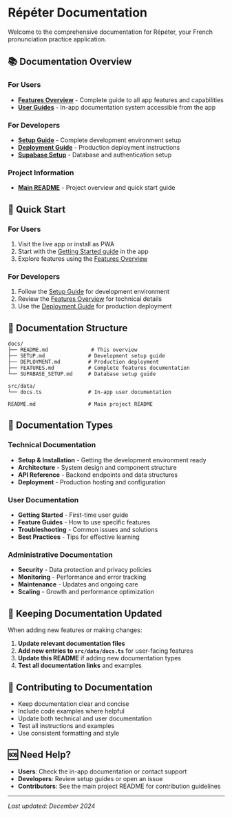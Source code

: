 # Répéter Documentation

Welcome to the comprehensive documentation for Répéter, your French pronunciation practice application.

## 📚 Documentation Overview

### For Users

- **[Features Overview](./FEATURES.md)** - Complete guide to all app features and capabilities
- **[User Guides](../src/data/docs.ts)** - In-app documentation system accessible from the app

### For Developers

- **[Setup Guide](./SETUP.md)** - Complete development environment setup
- **[Deployment Guide](./DEPLOYMENT.md)** - Production deployment instructions
- **[Supabase Setup](./SUPABASE_SETUP.md)** - Database and authentication setup

### Project Information

- **[Main README](../README.md)** - Project overview and quick start guide

## 🚀 Quick Start

### For Users

1. Visit the live app or install as PWA
2. Start with the [Getting Started guide](../src/data/docs.ts#getting-started) in the app
3. Explore features using the [Features Overview](./FEATURES.md)

### For Developers

1. Follow the [Setup Guide](./SETUP.md) for development environment
2. Review the [Features Overview](./FEATURES.md) for technical details
3. Use the [Deployment Guide](./DEPLOYMENT.md) for production deployment

## 📖 Documentation Structure

```
docs/
├── README.md              # This overview
├── SETUP.md              # Development setup guide
├── DEPLOYMENT.md         # Production deployment
├── FEATURES.md           # Complete features documentation
└── SUPABASE_SETUP.md     # Database setup guide

src/data/
└── docs.ts               # In-app user documentation

README.md                 # Main project README
```

## 🎯 Documentation Types

### Technical Documentation

- **Setup & Installation** - Getting the development environment ready
- **Architecture** - System design and component structure
- **API Reference** - Backend endpoints and data structures
- **Deployment** - Production hosting and configuration

### User Documentation

- **Getting Started** - First-time user guide
- **Feature Guides** - How to use specific features
- **Troubleshooting** - Common issues and solutions
- **Best Practices** - Tips for effective learning

### Administrative Documentation

- **Security** - Data protection and privacy policies
- **Monitoring** - Performance and error tracking
- **Maintenance** - Updates and ongoing care
- **Scaling** - Growth and performance optimization

## 🔄 Keeping Documentation Updated

When adding new features or making changes:

1. **Update relevant documentation files**
2. **Add new entries to `src/data/docs.ts`** for user-facing features
3. **Update this README** if adding new documentation types
4. **Test all documentation links** and examples

## 📝 Contributing to Documentation

- Keep documentation clear and concise
- Include code examples where helpful
- Update both technical and user documentation
- Test all instructions and examples
- Use consistent formatting and style

## 🆘 Need Help?

- **Users**: Check the in-app documentation or contact support
- **Developers**: Review setup guides or open an issue
- **Contributors**: See the main project README for contribution guidelines

---

_Last updated: December 2024_
